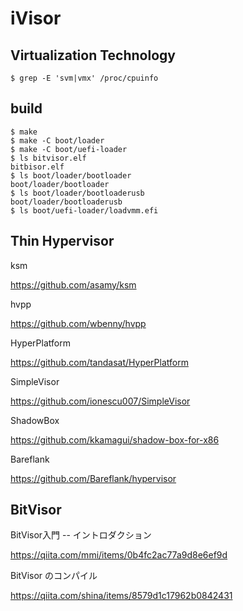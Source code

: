# iVisor

## Virtualization Technology

```
$ grep -E 'svm|vmx' /proc/cpuinfo
```

## build

```
$ make
$ make -C boot/loader
$ make -C boot/uefi-loader
$ ls bitvisor.elf
bitbisor.elf
$ ls boot/loader/bootloader
boot/loader/bootloader
$ ls boot/loader/bootloaderusb
boot/loader/bootloaderusb
$ ls boot/uefi-loader/loadvmm.efi
```

## Thin Hypervisor

ksm

https://github.com/asamy/ksm

hvpp

https://github.com/wbenny/hvpp

HyperPlatform

https://github.com/tandasat/HyperPlatform

SimpleVisor

https://github.com/ionescu007/SimpleVisor

ShadowBox

https://github.com/kkamagui/shadow-box-for-x86

Bareflank

https://github.com/Bareflank/hypervisor

## BitVisor

BitVisor入門 -- イントロダクション

https://qiita.com/mmi/items/0b4fc2ac77a9d8e6ef9d

BitVisor のコンパイル

https://qiita.com/shina/items/8579d1c17962b0842431
